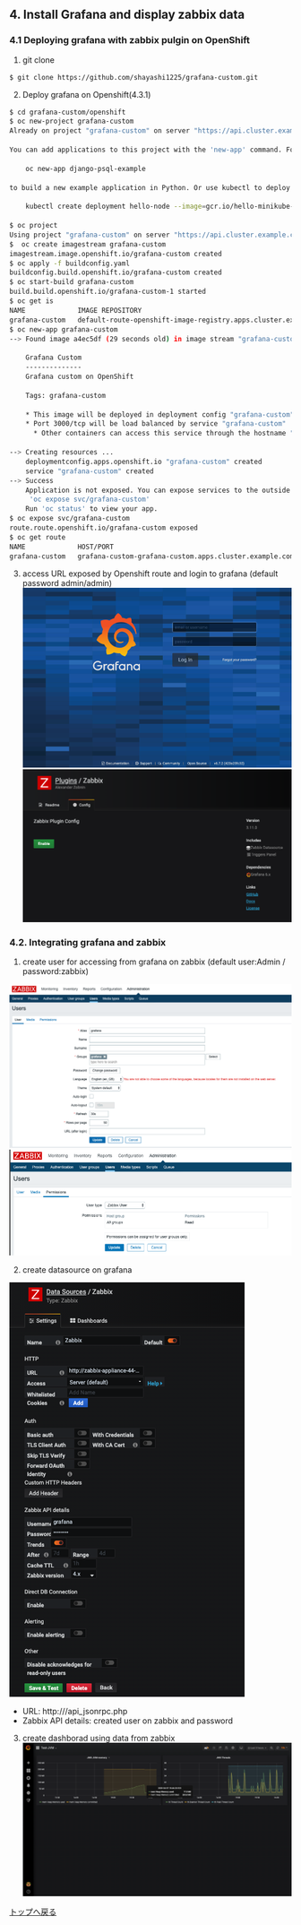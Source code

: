 
## 4. Install Grafana and display zabbix data

### 4.1 Deploying grafana with zabbix pulgin on OpenShift
1. git clone
```sh
$ git clone https://github.com/shayashi1225/grafana-custom.git
```
2. Deploy grafana on Openshift(4.3.1)
```sh
$ cd grafana-custom/openshift
$ oc new-project grafana-custom
Already on project "grafana-custom" on server "https://api.cluster.example.com:6443".

You can add applications to this project with the 'new-app' command. For example, try:

    oc new-app django-psql-example

to build a new example application in Python. Or use kubectl to deploy a simple Kubernetes application:

    kubectl create deployment hello-node --image=gcr.io/hello-minikube-zero-install/hello-node

$ oc project
Using project "grafana-custom" on server "https://api.cluster.example.com:6443".
$  oc create imagestream grafana-custom
imagestream.image.openshift.io/grafana-custom created
$ oc apply -f buildconfig.yaml 
buildconfig.build.openshift.io/grafana-custom created
$ oc start-build grafana-custom
build.build.openshift.io/grafana-custom-1 started
$ oc get is
NAME             IMAGE REPOSITORY                                                                                                      TAGS     UPDATED
grafana-custom   default-route-openshift-image-registry.apps.cluster.example.com/grafana-custom/grafana-custom   latest   10 seconds ago
$ oc new-app grafana-custom
--> Found image a4ec5df (29 seconds old) in image stream "grafana-custom/grafana-custom" under tag "latest" for "grafana-custom"

    Grafana Custom 
    -------------- 
    Grafana custom on OpenShift

    Tags: grafana-custom

    * This image will be deployed in deployment config "grafana-custom"
    * Port 3000/tcp will be load balanced by service "grafana-custom"
      * Other containers can access this service through the hostname "grafana-custom"

--> Creating resources ...
    deploymentconfig.apps.openshift.io "grafana-custom" created
    service "grafana-custom" created
--> Success
    Application is not exposed. You can expose services to the outside world by executing one or more of the commands below:
     'oc expose svc/grafana-custom' 
    Run 'oc status' to view your app.
$ oc expose svc/grafana-custom
route.route.openshift.io/grafana-custom exposed
$ oc get route
NAME             HOST/PORT                                                                      PATH   SERVICES         PORT       TERMINATION   WILDCARD
grafana-custom   grafana-custom-grafana-custom.apps.cluster.example.com          grafana-custom   3000-tcp                 None
```
3. access URL exposed by Openshift route and login to grafana (default password admin/admin)
![](images/grafana-login.png)
![](images/grafana-zabbix.png)


### 4.2. Integrating grafana and zabbix
1. create user for accessing from grafana on zabbix (default user:Admin / password:zabbix)


![](images/zabbix-createuser.png)
![](images/zabbix-createuser-permission.png)

2. create datasource on grafana


![](images/grafana-ds.png)
- URL: http://<Zabbix Route>/api_jsonrpc.php
- Zabbix API details: created user on zabbix and password

3. create dashborad using data from zabbix
![](images/grafana-dashboard-sample.png)

[トップへ戻る](Readme.md)
